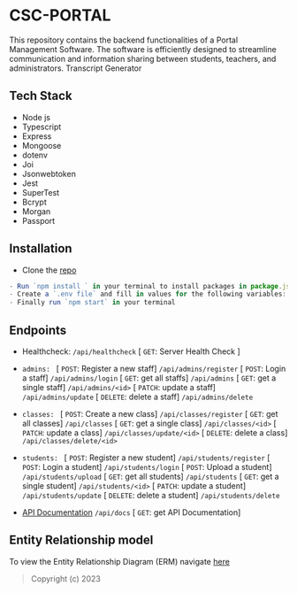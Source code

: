 # CSC-PORTAL
This repository contains the backend functionalities of a Portal Management Software. The software is efficiently designed to streamline communication and information sharing between students, teachers, and administrators. Transcript Generator

 ## Tech Stack
- Node js
- Typescript
- Express
- Mongoose
- dotenv
- Joi
- Jsonwebtoken
- Jest
- SuperTest
- Bcrypt
- Morgan
- Passport

## Installation
- Clone the [repo](https://github.com/Okafor-Ifeanyi/csc_school_portal.git) 
``` js
- Run `npm install ` in your terminal to install packages in package.json
- Create a `.env file` and fill in values for the following variables: - `DATABASE_URI`
- Finally run `npm start` in your terminal
```
## Endpoints 
- Healthcheck: `/api/healthcheck` 
    [ `GET`: Server Health Check ]

 - `admins: `
    [ `POST`: Register a new staff]  `/api/admins/register`
    [ `POST`: Login a staff]  `/api/admins/login`
    [ `GET`: get all staffs] `/api/admins`
    [ `GET`: get a single staff] `/api/admins/<id>`
    [ `PATCH`: update a staff] `/api/admins/update`
    [ `DELETE`: delete a staff] `/api/admins/delete`

 - `classes: `
    [ `POST`: Create a new class]  `/api/classes/register`
    [ `GET`: get all classes] `/api/classes`
    [ `GET`: get a single class] `/api/classes/<id>`
    [ `PATCH`: update a class] `/api/classes/update/<id>`
    [ `DELETE`: delete a class] `/api/classes/delete/<id>`

- `students: `
    [ `POST`: Register a new student]  `/api/students/register`
    [ `POST`: Login a student]  `/api/students/login`
    [ `POST`: Upload a student]  `/api/students/upload`
    [ `GET`: get all students] `/api/students`
    [ `GET`: get a single student] `/api/students/<id>`
    [ `PATCH`: update a student] `/api/students/update`
    [ `DELETE`: delete a student] `/api/students/delete`



- [API Documentation](https://documenter.getpostman.com/view/26151840/2s93JtQixJ) `/api/docs` [ `GET`: get API Documentation] 
## Entity Relationship model
To view the Entity Relationship Diagram (ERM) navigate [here](https://github.com/Okafor-Ifeanyi/csc_school_portal/blob/c2c0e0da14eddb6630860032c127b544e2d90622/ERM/CSC%20School%20Portal.pdf)

> Copyright (c) 2023 
